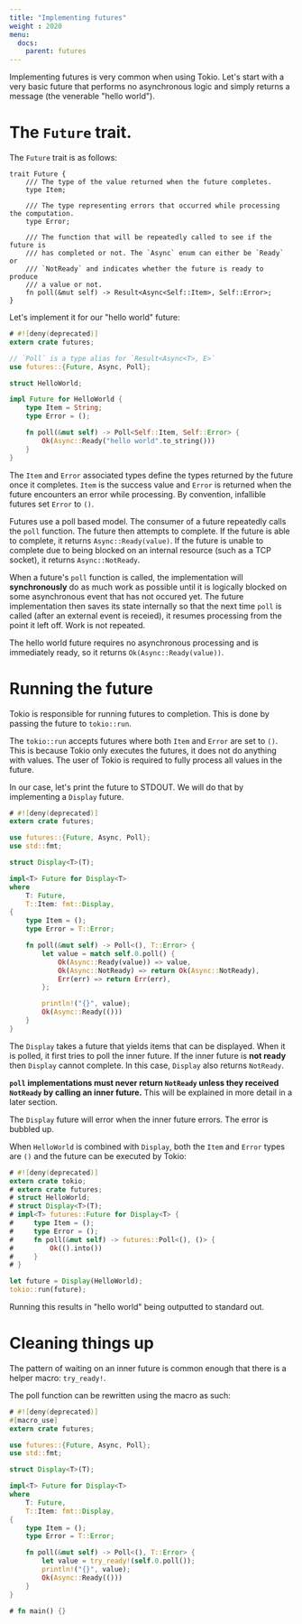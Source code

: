 ```yaml
---
title: "Implementing futures"
weight : 2020
menu:
  docs:
    parent: futures
---
```


Implementing futures is very common when using Tokio. Let's start with a very
basic future that performs no asynchronous logic and simply returns a message
(the venerable "hello world").

# The `Future` trait.

The `Future` trait is as follows:

```rust,ignore
trait Future {
    /// The type of the value returned when the future completes.
    type Item;

    /// The type representing errors that occurred while processing the computation.
    type Error;

    /// The function that will be repeatedly called to see if the future is
    /// has completed or not. The `Async` enum can either be `Ready` or
    /// `NotReady` and indicates whether the future is ready to produce
    /// a value or not.
    fn poll(&mut self) -> Result<Async<Self::Item>, Self::Error>;
}
```

Let's implement it for our "hello world" future:

```rust
# #![deny(deprecated)]
extern crate futures;

// `Poll` is a type alias for `Result<Async<T>, E>`
use futures::{Future, Async, Poll};

struct HelloWorld;

impl Future for HelloWorld {
    type Item = String;
    type Error = ();

    fn poll(&mut self) -> Poll<Self::Item, Self::Error> {
        Ok(Async::Ready("hello world".to_string()))
    }
}
```

The `Item` and `Error` associated types define the types returned by the future
once it completes. `Item` is the success value and `Error` is returned when the
future encounters an error while processing. By convention, infallible futures
set `Error` to `()`.

Futures use a poll based model. The consumer of a future repeatedly calls the
`poll` function. The future then attempts to complete. If the future is able to
complete, it returns `Async::Ready(value)`. If the future is unable to complete
due to being blocked on an internal resource (such as a TCP socket), it returns
`Async::NotReady`.

When a future's `poll` function is called, the implementation will
**synchronously** do as much work as possible until it is logically
blocked on some asynchronous event that has not occured yet. The future
implementation then saves its state internally so that the next time
`poll` is called (after an external event is receied), it resumes
processing from the point it left off. Work is not repeated.

The hello world future requires no asynchronous processing and is immediately
ready, so it returns `Ok(Async::Ready(value))`.

# Running the future

Tokio is responsible for running futures to completion. This is done by passing
the future to `tokio::run`.

The `tokio::run` accepts futures where both `Item` and `Error` are set to `()`.
This is because Tokio only executes the futures, it does not do anything with
values. The user of Tokio is required to fully process all values in the future.

In our case, let's print the future to STDOUT. We will do that by implementing a
`Display` future.

```rust
# #![deny(deprecated)]
extern crate futures;

use futures::{Future, Async, Poll};
use std::fmt;

struct Display<T>(T);

impl<T> Future for Display<T>
where
    T: Future,
    T::Item: fmt::Display,
{
    type Item = ();
    type Error = T::Error;

    fn poll(&mut self) -> Poll<(), T::Error> {
        let value = match self.0.poll() {
            Ok(Async::Ready(value)) => value,
            Ok(Async::NotReady) => return Ok(Async::NotReady),
            Err(err) => return Err(err),
        };

        println!("{}", value);
        Ok(Async::Ready(()))
    }
}
```

The `Display` takes a future that yields items that can be displayed. When it is
polled, it first tries to poll the inner future. If the inner future is **not
ready** then `Display` cannot complete. In this case, `Display` also returns
`NotReady`.

**`poll` implementations must never return `NotReady` unless they received
`NotReady` by calling an inner future.** This will be explained in more detail
in a later section.

The `Display` future will error when the inner future errors. The error is
bubbled up.

When `HelloWorld` is combined with `Display`, both the `Item` and `Error` types
are `()` and the future can be executed by Tokio:

```rust
# #![deny(deprecated)]
extern crate tokio;
# extern crate futures;
# struct HelloWorld;
# struct Display<T>(T);
# impl<T> futures::Future for Display<T> {
#     type Item = ();
#     type Error = ();
#     fn poll(&mut self) -> futures::Poll<(), ()> {
#         Ok(().into())
#     }
# }

let future = Display(HelloWorld);
tokio::run(future);
```

Running this results in "hello world" being outputted to standard out.

# Cleaning things up

The pattern of waiting on an inner future is common enough that there is a
helper macro: `try_ready!`.

The poll function can be rewritten using the macro as such:

```rust
# #![deny(deprecated)]
#[macro_use]
extern crate futures;

use futures::{Future, Async, Poll};
use std::fmt;

struct Display<T>(T);

impl<T> Future for Display<T>
where
    T: Future,
    T::Item: fmt::Display,
{
    type Item = ();
    type Error = T::Error;

    fn poll(&mut self) -> Poll<(), T::Error> {
        let value = try_ready!(self.0.poll());
        println!("{}", value);
        Ok(Async::Ready(()))
    }
}

# fn main() {}
```
